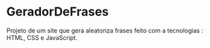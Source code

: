 ﻿# GeradorDeFrases

Projeto de um  site que gera aleatoriza frases feito com a tecnologias : HTML, CSS e JavaScript.
